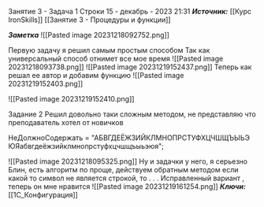 
Занятие 3 - Задача 1 Строки
 15 - декабрь - 2023  21:31 
***Источник:***  [[Курс IronSkills]] [[Занятие 3 - Процедуры и функции]]

***Заметка*** ![[Pasted image 20231218092752.png]]


Первую задачу я решил самым простым способом
Так как универсальный способ отнимет все мое время
![[Pasted image 20231218093738.png]]
![[Pasted image 20231219152437.png]]
Теперь как решал ее автор и добавим функцию
![[Pasted image 20231219152403.png]]

![[Pasted image 20231219152410.png]]


Задание 2 
Решил довольно таки сложным методом, не представляю что преподаватель хотел от новичков

НеДолжноСодержать = "АБВГДЕЁЖЗИЙКЛМНОПРСТУФХЦЧШЩЪЫЬЭЮЯабвгдеёжзийклмнопрстуфхцчшщъыьэюя";

![[Pasted image 20231218095325.png]]
Ну и задачки у него, я серьезно
Блин, есть алгоритм по проще, действуем обратным методом если какой то символ не является строкой, то . . .
Исправленный вариант , теперь он мне нравится
![[Pasted image 20231219161254.png]]
***Ключи:*** [[1С_Конфигурация]]